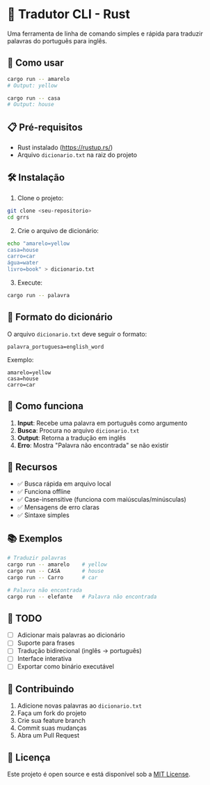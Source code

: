 # 🦀 Tradutor CLI - Rust

Uma ferramenta de linha de comando simples e rápida para traduzir palavras do português para inglês.

## 🚀 Como usar

```bash
cargo run -- amarelo
# Output: yellow

cargo run -- casa
# Output: house
```

## 📋 Pré-requisitos

- Rust instalado (https://rustup.rs/)
- Arquivo `dicionario.txt` na raiz do projeto

## 🛠️ Instalação

1. Clone o projeto:

```bash
git clone <seu-repositorio>
cd grrs
```

2. Crie o arquivo de dicionário:

```bash
echo "amarelo=yellow
casa=house
carro=car
água=water
livro=book" > dicionario.txt
```

3. Execute:

```bash
cargo run -- palavra
```

## 📝 Formato do dicionário

O arquivo `dicionario.txt` deve seguir o formato:

```
palavra_portuguesa=english_word
```

Exemplo:

```
amarelo=yellow
casa=house
carro=car
```

## 🔧 Como funciona

1. **Input**: Recebe uma palavra em português como argumento
2. **Busca**: Procura no arquivo `dicionario.txt`
3. **Output**: Retorna a tradução em inglês
4. **Erro**: Mostra "Palavra não encontrada" se não existir

## 🎯 Recursos

- ✅ Busca rápida em arquivo local
- ✅ Funciona offline
- ✅ Case-insensitive (funciona com maiúsculas/minúsculas)
- ✅ Mensagens de erro claras
- ✅ Sintaxe simples

## 📚 Exemplos

```bash
# Traduzir palavras
cargo run -- amarelo    # yellow
cargo run -- CASA       # house
cargo run -- Carro      # car

# Palavra não encontrada
cargo run -- elefante   # Palavra não encontrada
```

## 🚧 TODO

- [ ] Adicionar mais palavras ao dicionário
- [ ] Suporte para frases
- [ ] Tradução bidirecional (inglês → português)
- [ ] Interface interativa
- [ ] Exportar como binário executável

## 🤝 Contribuindo

1. Adicione novas palavras ao `dicionario.txt`
2. Faça um fork do projeto
3. Crie sua feature branch
4. Commit suas mudanças
5. Abra um Pull Request

## 📄 Licença

Este projeto é open source e está disponível sob a [MIT License](LICENSE).

